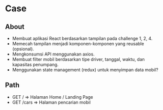 # Case

## About

- Membuat aplikasi React berdasarkan tampilan pada challenge 1, 2, 4.
- Memecah tampilan menjadi komponen-komponen yang reusable (opsional).
- Mengkonsumsi API menggunakan axios.
- Membuat filter mobil berdasarkan tipe driver, tanggal, waktu, dan kapasitas penumpang.
- Menggunakan state management (redux) untuk menyimpan data mobil?

## Path

- GET / => Halaman Home / Landing Page
- GET /cars => Halaman pencarian mobil
